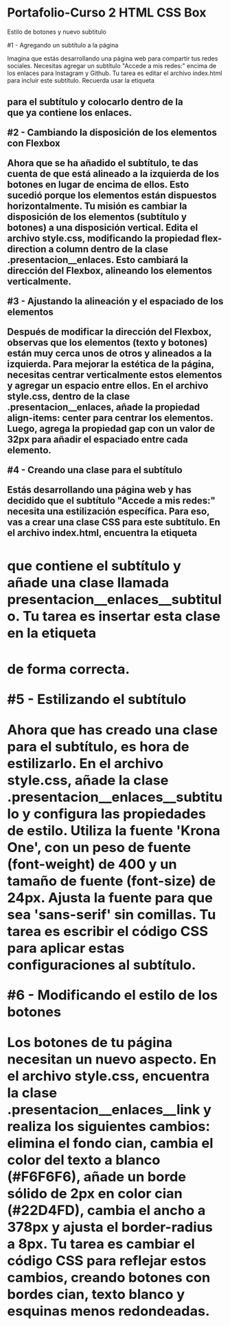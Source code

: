 ﻿# Portafolio-Curso 2 HTML CSS Box

Estilo de botones y nuevo subtitulo

#1 - Agregando un subtítulo a la página

Imagina que estás desarrollando una página web para compartir tus redes sociales. Necesitas agregar un subtítulo "Accede a mis redes:" encima de los enlaces para Instagram y Github. Tu tarea es editar el archivo index.html para incluir este subtítulo. Recuerda usar la etiqueta <h2> para el subtítulo y colocarlo dentro de la <div> que ya contiene los enlaces.

#2 - Cambiando la disposición de los elementos con Flexbox

Ahora que se ha añadido el subtítulo, te das cuenta de que está alineado a la izquierda de los botones en lugar de encima de ellos. Esto sucedió porque los elementos están dispuestos horizontalmente. Tu misión es cambiar la disposición de los elementos (subtítulo y botones) a una disposición vertical. Edita el archivo style.css, modificando la propiedad flex-direction a column dentro de la clase .presentacion__enlaces. Esto cambiará la dirección del Flexbox, alineando los elementos verticalmente.

#3 - Ajustando la alineación y el espaciado de los elementos

Después de modificar la dirección del Flexbox, observas que los elementos (texto y botones) están muy cerca unos de otros y alineados a la izquierda. Para mejorar la estética de la página, necesitas centrar verticalmente estos elementos y agregar un espacio entre ellos. En el archivo style.css, dentro de la clase .presentacion__enlaces, añade la propiedad align-items: center para centrar los elementos. Luego, agrega la propiedad gap con un valor de 32px para añadir el espaciado entre cada elemento.

#4 - Creando una clase para el subtítulo

Estás desarrollando una página web y has decidido que el subtítulo "Accede a mis redes:" necesita una estilización específica. Para eso, vas a crear una clase CSS para este subtítulo. En el archivo index.html, encuentra la etiqueta <h2> que contiene el subtítulo y añade una clase llamada presentacion__enlaces__subtitulo. Tu tarea es insertar esta clase en la etiqueta <h2> de forma correcta.

#5 - Estilizando el subtítulo

Ahora que has creado una clase para el subtítulo, es hora de estilizarlo. En el archivo style.css, añade la clase .presentacion__enlaces__subtitulo y configura las propiedades de estilo. Utiliza la fuente 'Krona One', con un peso de fuente (font-weight) de 400 y un tamaño de fuente (font-size) de 24px. Ajusta la fuente para que sea 'sans-serif' sin comillas. Tu tarea es escribir el código CSS para aplicar estas configuraciones al subtítulo.

#6 - Modificando el estilo de los botones

Los botones de tu página necesitan un nuevo aspecto. En el archivo style.css, encuentra la clase .presentacion__enlaces__link y realiza los siguientes cambios: elimina el fondo cian, cambia el color del texto a blanco (#F6F6F6), añade un borde sólido de 2px en color cian (#22D4FD), cambia el ancho a 378px y ajusta el border-radius a 8px. Tu tarea es cambiar el código CSS para reflejar estos cambios, creando botones con bordes cian, texto blanco y esquinas menos redondeadas.
